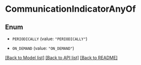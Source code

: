 # CommunicationIndicatorAnyOf

## Enum


* `PERIODICALLY` (value: `"PERIODICALLY"`)

* `ON_DEMAND` (value: `"ON_DEMAND"`)


[[Back to Model list]](../README.md#documentation-for-models) [[Back to API list]](../README.md#documentation-for-api-endpoints) [[Back to README]](../README.md)


